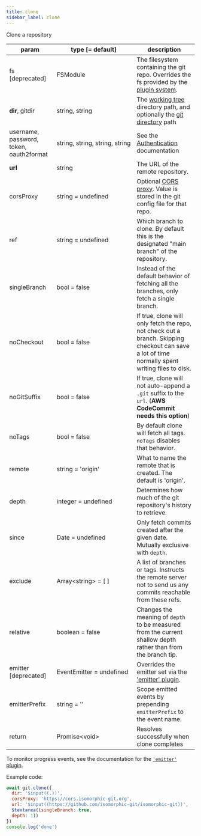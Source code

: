 ```yaml
---
title: clone
sidebar_label: clone
---
```


Clone a repository

| param                                   | type [= default]                              | description                                                                                                                                     |
| --------------------------------------- | --------------------------------------------- | ----------------------------------------------------------------------------------------------------------------------------------------------- |
| fs [deprecated]                         | FSModule                                      | The filesystem containing the git repo. Overrides the fs provided by the [plugin system](./plugin_fs.md).                                       |
| **dir**, gitdir                         | string, string                                | The [working tree](dir-vs-gitdir.md) directory path, and optionally the [git directory](dir-vs-gitdir.md) path                                  |
| username, password, token, oauth2format | string,&nbsp;string,&nbsp;string,&nbsp;string | See the [Authentication](./authentication.html) documentation                                                                                   |
| **url**                                 | string                                        | The URL of the remote repository.                                                                                                               |
| corsProxy                               | string = undefined                            | Optional [CORS proxy](https://www.npmjs.com/@isomorphic-git/cors-proxy). Value is stored in the git config file for that repo.       |
| ref                                     | string   = undefined                          | Which branch to clone. By default this is the designated "main branch" of the repository.                                                       |
| singleBranch                            | bool     = false                              | Instead of the default behavior of fetching all the branches, only fetch a single branch.                                                       |
| noCheckout                              | bool     = false                              | If true, clone will only fetch the repo, not check out a branch. Skipping checkout can save a lot of time normally spent writing files to disk. |
| noGitSuffix                             | bool     = false                              | If true, clone will not auto-append a `.git` suffix to the `url`. (**AWS CodeCommit needs this option**)                                        |
| noTags                                  | bool     = false                              | By default clone will fetch all tags. `noTags` disables that behavior.                                                                          |
| remote                                  | string   = 'origin'                           | What to name the remote that is created. The default is 'origin'.                                                                               |
| depth                                   | integer  = undefined                          | Determines how much of the git repository's history to retrieve.                                                                                |
| since                                   | Date     = undefined                          | Only fetch commits created after the given date. Mutually exclusive with `depth`.                                                               |
| exclude                                 | Array\<string\> = [ ]                         | A list of branches or tags. Instructs the remote server not to send us any commits reachable from these refs.                                   |
| relative                                | boolean  = false                              | Changes the meaning of `depth` to be measured from the current shallow depth rather than from the branch tip.                                   |
| emitter [deprecated]                    | EventEmitter = undefined                      | Overrides the emitter set via the ['emitter' plugin](./plugin_emitter.md).                                     |
| emitterPrefix                           | string = ''                                   | Scope emitted events by prepending `emitterPrefix` to the event name.                                          |
| return                                  | Promise\<void\>                               | Resolves successfully when clone completes                                                                                                      |

To monitor progress events, see the documentation for the [`'emitter'` plugin](./plugin_emitter.md).

Example code:

```js live
await git.clone({
  dir: '$input((.))',
  corsProxy: 'https://cors.isomorphic-git.org',
  url: '$input((https://github.com/isomorphic-git/isomorphic-git))',
  $textarea((singleBranch: true,
  depth: 1))
})
console.log('done')
```